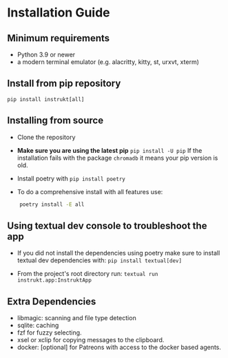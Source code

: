 # Installation Guide

## Minimum requirements

- Python 3.9 or newer
- a modern terminal emulator (e.g. alacritty, kitty, st, urxvt, xterm)

## Install from pip repository

`pip install instrukt[all]`

## Installing from source

- Clone the repository

- **Make sure you are using the latest pip** `pip install -U pip`
If the installation fails with the package `chromadb` it means
your pip version is old.

- Install poetry with `pip install poetry`
- To do a comprehensive install with all features use:

```sh
    poetry install -E all
```

## Using textual dev console to troubleshoot the app

- If you did not install the dependencies using poetry make sure to install textual dev
  dependencies with: `pip install textual[dev]`

- From the project's root directory run: `textual run instrukt.app:InstruktApp`

## Extra Dependencies

- libmagic: scanning and file type detection
- sqlite: caching
- fzf for fuzzy selecting.
- xsel or xclip for copying messages to the clipboard.
- docker: [optional] for Patreons with access to the docker based agents.

